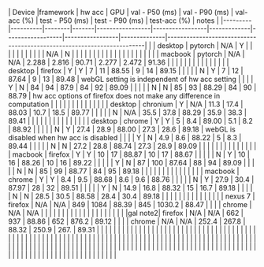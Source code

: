 | Device  |framework | hw acc |  GPU  | val - P50  (ms) | val - P90  (ms) | val-acc (%) | test - P50  (ms) | test - P90 (ms) | test-acc (%) | notes                                                                 |
|---------|----------|--------|-------|-----------------|-----------------|-------------|------------------|-----------------|--------------|-----------------------------------------------------------------------|                                                              |
| desktop | pytorch  | N/A    | Y     |                 |                 |             |                  |                 |              |                                                                       |
|         |          | N/A    | N     |                 |                 |             |                  |                 |              |                                                                       |
|         |          |        |       |                 |                 |             |                  |                 |              |                                                                       |
| macbook | pytorch  | N/A    | N/A   | 2.288           | 2.816           | 90.71       | 2.277            | 2.472           | 91.36        |                                                                       |
|         |          |        |       |                 |                 |             |                  |                 |              |                                                                       |
| desktop | firefox  | Y      | Y     | 7               | 11              | 88.55       | 9                | 14              | 89.15        |                                                                       |
|         |          | N      | Y     | 7               | 12              | 87.64       | 9                | 13              | 89.48        | webGL setting is independent of hw acc setting                        |
|         |          | Y      | N     | 84              | 94              | 87.9        | 84               | 92              | 89.09        |                                                                       |
|         |          | N      | N     | 85              | 93              | 88.29       | 84               | 90              | 88.79        | hw acc options of firefox does not make any difference in computation |
|         |          |        |       |                 |                 |             |                  |                 |              |                                                                       |
| desktop | chronium | Y      | N/A   | 11.3            | 17.4            | 88.03       | 10.7             | 18.5            | 89.77        |                                                                       |
|         |          | N      | N/A   | 35.5            | 37.8            | 88.29       | 35.9             | 38.3            | 89.41        |                                                                       |
|         |          |        |       |                 |                 |             |                  |                 |              |                                                                       |
| desktop | chrome   | Y      | Y     | 5               | 8.4             | 89.00       | 5.1              | 8.2             | 88.92        |                                                                       |
|         |          | N      | Y     | 27.4            | 28.9            | 88.00       | 27.3             | 28.6            | 89.18        | webGL is disabled when hw acc is disabled                             |
|         |          | Y      | N     | 4.9             | 8.6             | 88.22       | 5                | 8.3             | 89.44        |                                                                       |
|         |          | N      | N     | 27.2            | 28.8            | 88.74       | 27.3             | 28.9            | 89.09        |                                                                       |
|         |          |        |       |                 |                 |             |                  |                 |              |                                                                       |
| macbook | firefox  | Y      | Y     | 10              | 17              | 88.87       | 10               | 17              | 88.67        |                                                                       |
|         |          | N      | Y     | 10              | 16              | 88.26       | 10               | 16              | 89.22        |                                                                       |
|         |          | Y      | N     | 87              | 100             | 87.64       | 88               | 94              | 89.09        |                                                                       |
|         |          | N      | N     | 85              | 99              | 88.77       | 84               | 95              | 89.18        |                                                                       |
|         |          |        |       |                 |                 |             |                  |                 |              |                                                                       |
| macbook | chrome   | Y      | Y     | 8.4             | 9.5             | 88.68       | 8.6              | 9.6             | 88.76        |                                                                       |
|         |          | N      | Y     | 27.9            | 30.4            | 87.97       | 28               | 32              | 89.51        |                                                                       |
|         |          | Y      | N     | 14.9            | 16.8            | 88.32       | 15               | 16.7            | 89.18        |                                                                       |
|         |          | N      | N     | 28.5            | 30.5            | 88.58       | 28.4             | 30.4            | 89.18        |                                                                       |
|         |          |        |       |                 |                 |             |                  |                 |              |                                                                       |
| nexus 7 | firefox  | N/A    | N/A   | 849             | 1084            | 88.39       | 845              | 1030.2          | 88.47        |                                                                       |
|         | chrome   | N/A    | N/A   |                 |                 |             |                  |                 |              |                                                                       |
|         |          |        |       |                 |                 |             |                  |                 |              |                                                                       |
|gal note2| firefox  | N/A    | N/A   | 662             | 937             | 88.86       | 652              | 876.2           | 89.12        |                                                                       |
|         | chrome   | N/A    | N/A   | 252.4           | 267.8           | 88.32       | 250.9            | 267.            | 89.31        |                                                                       |
|         |          |        |       |                 |                 |             |                  |                 |              |                                                                       |
|         |          |        |       |                 |                 |             |                  |                 |              |                                                                       |
|         |          |        |       |                 |                 |             |                  |                 |              |                                                                       |
|         |          |        |       |                 |                 |             |                  |                 |              |                                                                       |
|         |          |        |       |                 |                 |             |                  |                 |              |                                                                       |
|         |          |        |       |                 |                 |             |                  |                 |              |                                                                       |
|         |          |        |       |                 |                 |             |                  |                 |              |                                                                       |
|         |          |        |       |                 |                 |             |                  |                 |              |                                                                       |
|         |          |        |       |                 |                 |             |                  |                 |              |                                                                       |
|         |          |        |       |                 |                 |             |                  |                 |              |                                                                       |
|         |          |        |       |                 |                 |             |                  |                 |              |                                                                       |
|         |          |        |       |                 |                 |             |                  |                 |              |                                                                       |
|         |          |        |       |                 |                 |             |                  |                 |              |                                                                       |
|         |          |        |       |                 |                 |             |                  |                 |              |                                                                       |
|         |          |        |       |                 |                 |             |                  |                 |              |                                                                       |
